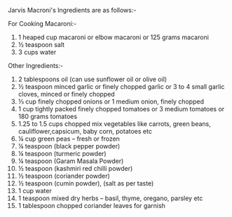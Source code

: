 Jarvis Macroni's Ingredients are as follows:-

For Cooking Macaroni:- 

1. 1 heaped cup macaroni or elbow macaroni or 125 grams macaroni
2. ½ teaspoon salt
3. 3 cups water

Other Ingredients:-

1. 2 tablespoons oil (can use sunflower oil or olive oil)
2. ½ teaspoon minced garlic or finely chopped garlic or 3 to 4 small garlic cloves, minced or finely chopped
3. ⅓ cup finely chopped onions or 1 medium onion, finely chopped
4. 1 cup tightly packed finely chopped tomatoes or 3 medium tomatoes or 180 grams tomatoes
5. 1.25 to 1.5 cups chopped mix vegetables like carrots, green beans, cauliflower,capsicum, baby corn, potatoes etc
5. ¼ cup green peas – fresh or frozen
6. ¼ teaspoon (black pepper powder)
7. ¼ teaspoon (turmeric powder)
8. ¼ teaspoon (Garam Masala Powder)
9. ½ teaspoon (kashmiri red chilli powder)
10. ½ teaspoon (coriander powder)
11. ½ teaspoon (cumin powder), (salt as per taste)
12. 1 cup water
13. 1 teaspoon mixed dry herbs – basil, thyme, oregano, parsley etc
14. 1 tablespoon chopped coriander leaves for garnish